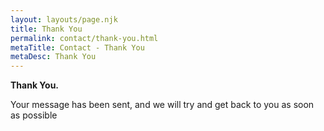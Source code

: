 ```yaml
---
layout: layouts/page.njk
title: Thank You
permalink: contact/thank-you.html
metaTitle: Contact - Thank You
metaDesc: Thank You
---
```


**Thank You.**

Your message has been sent, and we will try and get back to you as soon as possible
